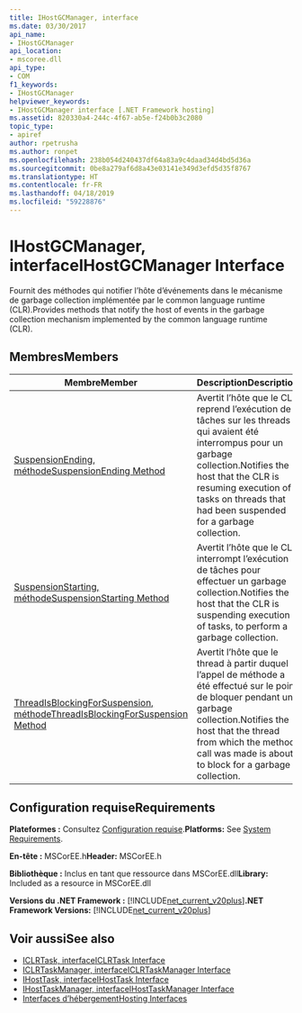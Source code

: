 ```yaml
---
title: IHostGCManager, interface
ms.date: 03/30/2017
api_name:
- IHostGCManager
api_location:
- mscoree.dll
api_type:
- COM
f1_keywords:
- IHostGCManager
helpviewer_keywords:
- IHostGCManager interface [.NET Framework hosting]
ms.assetid: 820330a4-244c-4f67-ab5e-f24b0b3c2080
topic_type:
- apiref
author: rpetrusha
ms.author: ronpet
ms.openlocfilehash: 238b054d240437df64a83a9c4daad34d4bd5d36a
ms.sourcegitcommit: 0be8a279af6d8a43e03141e349d3efd5d35f8767
ms.translationtype: HT
ms.contentlocale: fr-FR
ms.lasthandoff: 04/18/2019
ms.locfileid: "59228876"
---
```

# <a name="ihostgcmanager-interface"></a><span data-ttu-id="dc0e1-102">IHostGCManager, interface</span><span class="sxs-lookup"><span data-stu-id="dc0e1-102">IHostGCManager Interface</span></span>
<span data-ttu-id="dc0e1-103">Fournit des méthodes qui notifier l’hôte d’événements dans le mécanisme de garbage collection implémentée par le common language runtime (CLR).</span><span class="sxs-lookup"><span data-stu-id="dc0e1-103">Provides methods that notify the host of events in the garbage collection mechanism implemented by the common language runtime (CLR).</span></span>  
  
## <a name="members"></a><span data-ttu-id="dc0e1-104">Membres</span><span class="sxs-lookup"><span data-stu-id="dc0e1-104">Members</span></span>  
  
|<span data-ttu-id="dc0e1-105">Membre</span><span class="sxs-lookup"><span data-stu-id="dc0e1-105">Member</span></span>|<span data-ttu-id="dc0e1-106">Description</span><span class="sxs-lookup"><span data-stu-id="dc0e1-106">Description</span></span>|  
|------------|-----------------|  
|[<span data-ttu-id="dc0e1-107">SuspensionEnding, méthode</span><span class="sxs-lookup"><span data-stu-id="dc0e1-107">SuspensionEnding Method</span></span>](../../../../docs/framework/unmanaged-api/hosting/ihostgcmanager-suspensionending-method.md)|<span data-ttu-id="dc0e1-108">Avertit l’hôte que le CLR reprend l’exécution de tâches sur les threads qui avaient été interrompus pour un garbage collection.</span><span class="sxs-lookup"><span data-stu-id="dc0e1-108">Notifies the host that the CLR is resuming execution of tasks on threads that had been suspended for a garbage collection.</span></span>|  
|[<span data-ttu-id="dc0e1-109">SuspensionStarting, méthode</span><span class="sxs-lookup"><span data-stu-id="dc0e1-109">SuspensionStarting Method</span></span>](../../../../docs/framework/unmanaged-api/hosting/ihostgcmanager-suspensionstarting-method.md)|<span data-ttu-id="dc0e1-110">Avertit l’hôte que le CLR interrompt l’exécution de tâches pour effectuer un garbage collection.</span><span class="sxs-lookup"><span data-stu-id="dc0e1-110">Notifies the host that the CLR is suspending execution of tasks, to perform a garbage collection.</span></span>|  
|[<span data-ttu-id="dc0e1-111">ThreadIsBlockingForSuspension, méthode</span><span class="sxs-lookup"><span data-stu-id="dc0e1-111">ThreadIsBlockingForSuspension Method</span></span>](../../../../docs/framework/unmanaged-api/hosting/ihostgcmanager-threadisblockingforsuspension-method.md)|<span data-ttu-id="dc0e1-112">Avertit l’hôte que le thread à partir duquel l’appel de méthode a été effectué sur le point de bloquer pendant un garbage collection.</span><span class="sxs-lookup"><span data-stu-id="dc0e1-112">Notifies the host that the thread from which the method call was made is about to block for a garbage collection.</span></span>|  
  
## <a name="requirements"></a><span data-ttu-id="dc0e1-113">Configuration requise</span><span class="sxs-lookup"><span data-stu-id="dc0e1-113">Requirements</span></span>  
 <span data-ttu-id="dc0e1-114">**Plateformes :** Consultez [Configuration requise](../../../../docs/framework/get-started/system-requirements.md).</span><span class="sxs-lookup"><span data-stu-id="dc0e1-114">**Platforms:** See [System Requirements](../../../../docs/framework/get-started/system-requirements.md).</span></span>  
  
 <span data-ttu-id="dc0e1-115">**En-tête :** MSCorEE.h</span><span class="sxs-lookup"><span data-stu-id="dc0e1-115">**Header:** MSCorEE.h</span></span>  
  
 <span data-ttu-id="dc0e1-116">**Bibliothèque :** Inclus en tant que ressource dans MSCorEE.dll</span><span class="sxs-lookup"><span data-stu-id="dc0e1-116">**Library:** Included as a resource in MSCorEE.dll</span></span>  
  
 <span data-ttu-id="dc0e1-117">**Versions du .NET Framework :** [!INCLUDE[net_current_v20plus](../../../../includes/net-current-v20plus-md.md)]</span><span class="sxs-lookup"><span data-stu-id="dc0e1-117">**.NET Framework Versions:** [!INCLUDE[net_current_v20plus](../../../../includes/net-current-v20plus-md.md)]</span></span>  
  
## <a name="see-also"></a><span data-ttu-id="dc0e1-118">Voir aussi</span><span class="sxs-lookup"><span data-stu-id="dc0e1-118">See also</span></span>

- [<span data-ttu-id="dc0e1-119">ICLRTask, interface</span><span class="sxs-lookup"><span data-stu-id="dc0e1-119">ICLRTask Interface</span></span>](../../../../docs/framework/unmanaged-api/hosting/iclrtask-interface.md)
- [<span data-ttu-id="dc0e1-120">ICLRTaskManager, interface</span><span class="sxs-lookup"><span data-stu-id="dc0e1-120">ICLRTaskManager Interface</span></span>](../../../../docs/framework/unmanaged-api/hosting/iclrtaskmanager-interface.md)
- [<span data-ttu-id="dc0e1-121">IHostTask, interface</span><span class="sxs-lookup"><span data-stu-id="dc0e1-121">IHostTask Interface</span></span>](../../../../docs/framework/unmanaged-api/hosting/ihosttask-interface.md)
- [<span data-ttu-id="dc0e1-122">IHostTaskManager, interface</span><span class="sxs-lookup"><span data-stu-id="dc0e1-122">IHostTaskManager Interface</span></span>](../../../../docs/framework/unmanaged-api/hosting/ihosttaskmanager-interface.md)
- [<span data-ttu-id="dc0e1-123">Interfaces d’hébergement</span><span class="sxs-lookup"><span data-stu-id="dc0e1-123">Hosting Interfaces</span></span>](../../../../docs/framework/unmanaged-api/hosting/hosting-interfaces.md)
